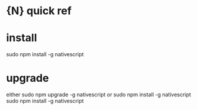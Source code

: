 **{N}** quick ref
===================================

install
=======================
sudo npm install -g nativescript

upgrade
===================
either
sudo npm upgrade -g nativescript
or 
sudo npm install -g nativescript
sudo npm install -g nativescript




